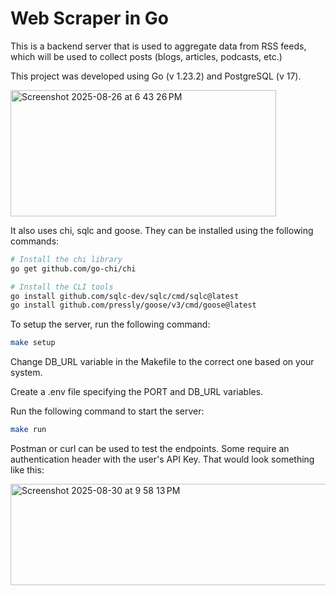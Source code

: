 # Web Scraper in Go
This is a backend server that is used to aggregate data from RSS feeds, which will be used to collect posts (blogs, articles, podcasts, etc.)

This project was developed using Go (v 1.23.2) and PostgreSQL (v 17).

<img width="425" height="202" alt="Screenshot 2025-08-26 at 6 43 26 PM" src="https://github.com/user-attachments/assets/594c1f11-876c-45f5-9850-f846329302a5" />


It also uses chi, sqlc and goose. They can be installed using the following commands:

```bash
# Install the chi library
go get github.com/go-chi/chi

# Install the CLI tools
go install github.com/sqlc-dev/sqlc/cmd/sqlc@latest
go install github.com/pressly/goose/v3/cmd/goose@latest
```

To setup the server, run the following command:

```bash
make setup
```

Change DB_URL variable in the Makefile to the correct one based on your system.

Create a .env file specifying the PORT and DB_URL variables.

Run the following command to start the server:

```bash
make run
```

Postman or curl can be used to test the endpoints. Some require an authentication header with the user's API Key. 
That would look something like this:

<img width="884" height="162" alt="Screenshot 2025-08-30 at 9 58 13 PM" src="https://github.com/user-attachments/assets/5f49fce9-dd49-4fe1-b245-12a849f4357a" />
